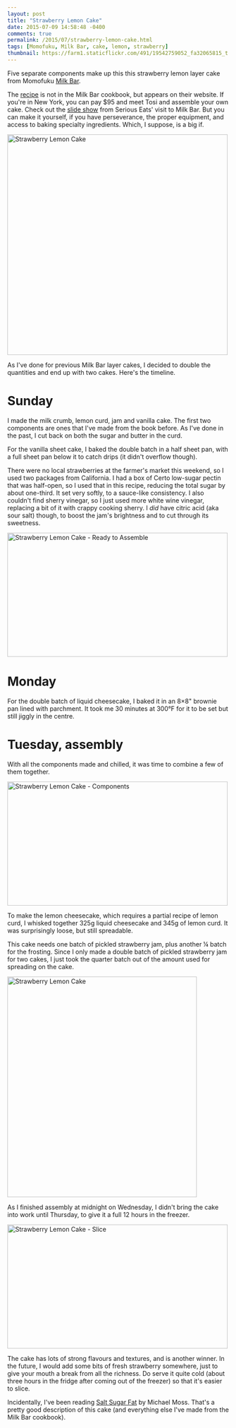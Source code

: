 ```yaml
---
layout: post
title: "Strawberry Lemon Cake"
date: 2015-07-09 14:58:48 -0400
comments: true
permalink: /2015/07/strawberry-lemon-cake.html
tags: [Momofuku, Milk Bar, cake, lemon, strawberry]
thumbnail: https://farm1.staticflickr.com/491/19542759052_fa32065815_t.jpg
---
```


Five separate components make up this this strawberry lemon layer
cake from Momofuku [Milk Bar](/tag/milk-bar/).

The
[recipe](http://milkbarstore.com/main/press/recipes-and-how-tos/#strawberry)
is not in the Milk Bar cookbook, but appears on their website.
If you're in New York, you can pay $95 and meet Tosi and
assemble your own cake. Check out the [slide
show](http://sweets.seriouseats.com/2014/02/behind-the-scenes-in-momofuku-milk-bars-kitchen-strawberry-lemon-layer-cake.html)
from Serious Eats' visit to Milk Bar. But you can make it yourself, if
you have perseverance, the proper equipment, and access to baking specialty
ingredients. Which, I suppose, is a big if.

<a data-flickr-embed="true" data-header="true" data-footer="true"
href="https://www.flickr.com/photos/gnuf/19542759052/in/dateposted/"
title="Strawberry Lemon Cake"><img
src="https://farm1.staticflickr.com/491/19542759052_fa32065815.jpg"
width="500" height="500" alt="Strawberry Lemon Cake"></a><script async
src="//embedr.flickr.com/assets/client-code.js"
charset="utf-8"></script>

As I've done for previous Milk Bar layer cakes, I decided to double the
quantities and end up with two cakes. Here's the timeline.

# Sunday
I made the milk crumb, lemon curd, jam and vanilla cake. The first two
components are ones that I've made from the book before. As I've done in
the past, I cut back on both the sugar and butter in the curd. 

For the vanilla sheet cake, I baked the double batch in a half sheet pan,
with a full sheet pan below it to catch drips (it didn't overflow
though).

There were no local strawberries at the farmer's market this weekend, so
I used two packages from California. I had a box of
Certo low-sugar pectin that was half-open, so I used that in this
recipe, reducing the total sugar by about one-third. It set very softly,
to a sauce-like consistency. I also couldn't find sherry
vinegar, so I just used more white wine vinegar, replacing a bit of it
with crappy cooking sherry. I _did_
have citric acid (aka sour salt) though, to boost the jam's brightness
and to cut through its sweetness.

<a data-flickr-embed="true" data-header="true" data-footer="true"
href="https://www.flickr.com/photos/gnuf/19511516165/in/dateposted/"
title="Strawberry Lemon Cake - Ready to Assemble"><img
src="https://farm1.staticflickr.com/311/19511516165_77f51e4729.jpg"
width="500" height="281" alt="Strawberry Lemon Cake - Ready to
Assemble"></a><script async
src="//embedr.flickr.com/assets/client-code.js"
charset="utf-8"></script>

# Monday
For the double batch of liquid cheesecake, I baked it in an 8×8" brownie pan
lined with parchment. It took me 30 minutes at 300°F for it to be set
but still jiggly in the centre. 

# Tuesday, assembly

With all the components made and chilled, it was time to combine a few
of them together.

<a data-flickr-embed="true" data-header="true" data-footer="true"
href="https://www.flickr.com/photos/gnuf/18891286743/in/dateposted/"
title="Strawberry Lemon Cake - Components"><img
src="https://farm1.staticflickr.com/458/18891286743_c3e9399e80.jpg"
width="500" height="281" alt="Strawberry Lemon Cake -
Components"></a><script async
src="//embedr.flickr.com/assets/client-code.js"
charset="utf-8"></script>

To make the lemon cheesecake, which requires a partial recipe of lemon
curd, I whisked together 325g liquid cheesecake and 345g of lemon curd.
It was surprisingly loose, but still spreadable.

This cake needs one batch of pickled strawberry jam, plus another ¼
batch for the frosting. Since I only made a double batch of pickled 
strawberry jam for two cakes, I just took the quarter batch out of
the amount used for spreading on the cake.

<a data-flickr-embed="true" data-header="true" data-footer="true"
href="https://www.flickr.com/photos/gnuf/19361578628/in/dateposted/"
title="Strawberry Lemon Cake"><img
src="https://farm1.staticflickr.com/341/19361578628_105d5061f9.jpg"
width="430" height="500" alt="Strawberry Lemon Cake"></a><script async
src="//embedr.flickr.com/assets/client-code.js"
charset="utf-8"></script>

As I finished assembly at midnight on Wednesday, I didn't bring the cake
into work until Thursday, to give it a full 12 hours in the freezer. 

<a data-flickr-embed="true" data-header="true" data-footer="true"
href="https://www.flickr.com/photos/gnuf/19421395609/in/dateposted/"
title="Strawberry Lemon Cake - Slice"><img
src="https://farm1.staticflickr.com/379/19421395609_7401851305.jpg"
width="500" height="281" alt="Strawberry Lemon Cake - Slice"></a><script
async src="//embedr.flickr.com/assets/client-code.js"
charset="utf-8"></script>

The cake has lots of strong flavours and textures, and is another winner.
In the future, I would add some bits of fresh strawberry somewhere, just 
to give your mouth a break from all the richness. Do serve it quite cold
(about three hours in the fridge after coming out of the freezer) so
that it's easier to slice. 

Incidentally, I've been reading [Salt Sugar
Fat](http://www.michaelmossbooks.com/home#book) by Michael Moss. That's
a pretty good description of this cake (and everything else I've made
from the Milk Bar cookbook).

